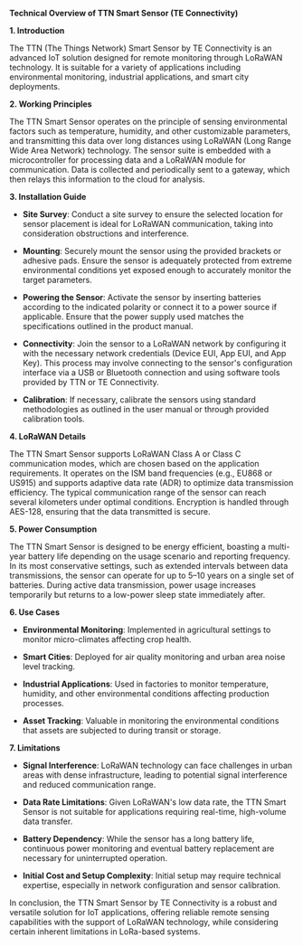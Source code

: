 **Technical Overview of TTN Smart Sensor (TE Connectivity)**

**1. Introduction**

The TTN (The Things Network) Smart Sensor by TE Connectivity is an advanced IoT solution designed for remote monitoring through LoRaWAN technology. It is suitable for a variety of applications including environmental monitoring, industrial applications, and smart city deployments.

**2. Working Principles**

The TTN Smart Sensor operates on the principle of sensing environmental factors such as temperature, humidity, and other customizable parameters, and transmitting this data over long distances using LoRaWAN (Long Range Wide Area Network) technology. The sensor suite is embedded with a microcontroller for processing data and a LoRaWAN module for communication. Data is collected and periodically sent to a gateway, which then relays this information to the cloud for analysis.

**3. Installation Guide**

- **Site Survey**: Conduct a site survey to ensure the selected location for sensor placement is ideal for LoRaWAN communication, taking into consideration obstructions and interference.
  
- **Mounting**: Securely mount the sensor using the provided brackets or adhesive pads. Ensure the sensor is adequately protected from extreme environmental conditions yet exposed enough to accurately monitor the target parameters.

- **Powering the Sensor**: Activate the sensor by inserting batteries according to the indicated polarity or connect it to a power source if applicable. Ensure that the power supply used matches the specifications outlined in the product manual.

- **Connectivity**: Join the sensor to a LoRaWAN network by configuring it with the necessary network credentials (Device EUI, App EUI, and App Key). This process may involve connecting to the sensor's configuration interface via a USB or Bluetooth connection and using software tools provided by TTN or TE Connectivity.

- **Calibration**: If necessary, calibrate the sensors using standard methodologies as outlined in the user manual or through provided calibration tools.

**4. LoRaWAN Details**

The TTN Smart Sensor supports LoRaWAN Class A or Class C communication modes, which are chosen based on the application requirements. It operates on the ISM band frequencies (e.g., EU868 or US915) and supports adaptive data rate (ADR) to optimize data transmission efficiency. The typical communication range of the sensor can reach several kilometers under optimal conditions. Encryption is handled through AES-128, ensuring that the data transmitted is secure.

**5. Power Consumption**

The TTN Smart Sensor is designed to be energy efficient, boasting a multi-year battery life depending on the usage scenario and reporting frequency. In its most conservative settings, such as extended intervals between data transmissions, the sensor can operate for up to 5–10 years on a single set of batteries. During active data transmission, power usage increases temporarily but returns to a low-power sleep state immediately after.

**6. Use Cases**

- **Environmental Monitoring**: Implemented in agricultural settings to monitor micro-climates affecting crop health.
  
- **Smart Cities**: Deployed for air quality monitoring and urban area noise level tracking.
  
- **Industrial Applications**: Used in factories to monitor temperature, humidity, and other environmental conditions affecting production processes.
  
- **Asset Tracking**: Valuable in monitoring the environmental conditions that assets are subjected to during transit or storage.

**7. Limitations**

- **Signal Interference**: LoRaWAN technology can face challenges in urban areas with dense infrastructure, leading to potential signal interference and reduced communication range.

- **Data Rate Limitations**: Given LoRaWAN's low data rate, the TTN Smart Sensor is not suitable for applications requiring real-time, high-volume data transfer.

- **Battery Dependency**: While the sensor has a long battery life, continuous power monitoring and eventual battery replacement are necessary for uninterrupted operation.

- **Initial Cost and Setup Complexity**: Initial setup may require technical expertise, especially in network configuration and sensor calibration.

In conclusion, the TTN Smart Sensor by TE Connectivity is a robust and versatile solution for IoT applications, offering reliable remote sensing capabilities with the support of LoRaWAN technology, while considering certain inherent limitations in LoRa-based systems.
